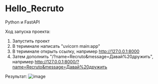 # Hello_Recruto
Python и FastAPI

Ход запуска проекта:
1) Запустить проект
2) В теримнале написать "uvicorn main:app"
3) В теримнале открыть ссылку, например http://127.0.0.1:8000
4) Затем дополнить "/?name=Recruto&message=Давай%20дружить", например http://127.0.0.1:8000/?name=Recruto&message=Давай%20дружить

Результат: ![image](https://github.com/user-attachments/assets/d4236efb-9c6c-41a4-a795-03610fb6cbe3)
